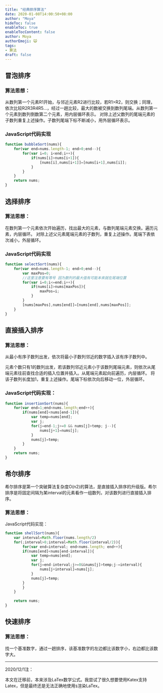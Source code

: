 ```yaml
---
title: "经典排序算法"
date: 2020-01-08T14:00:50+08:00
author: "Moya"
hideToc: false
enableToc: true
enableTocContent: false
author: Moya
authorEmoji: 🙀
tags:
- 算法
draft: false
---
```

## 冒泡排序
### 算法思想：
从数列第一个元素R1开始，与邻近元素R2进行比较，若R1>R2，则交换；同理，依次比较R2R3R4R5…，经过一趟比较，最大的数被交换到数列尾端。从数列第一个元素到数列倒数第二个元素，用内层循环表示。
对除上述父数列的尾端元素的子数列重复上述操作。子数列尾端下标不断减小，用外层循环表示。
### JavaScript代码实现
```javascript
function bubbleSort(nums){
    for(var end=nums.length-1; end>0;end--){
        for(var i=0; i<end;i++){
            if(nums[i]>nums[i+1]){
                [nums[i],nums[i+1]]=[nums[i+1],nums[i]];
            }
        }
    }
    return nums;
}
```
## 选择排序
### 算法思想：
在数列第一个元素依次开始遍历，找出最大的元素，与数列尾端元素交换。遍历元素，内层循环。
对除上述父元素尾端元素的子数列，重复上述操作。尾端下表依次减小，外层循环。
### JavaScript代码实现
```javascript
function selectSort(nums){
    for(var end=nums.length-1; end>0;end--){
        var maxPos=0;
        //这里注意要有等号 因为数列的最大值有可能本来就在尾端位置
        for(var i=0;i<=end;i++){
            if(nums[i]>nums[maxPos]){
                maxPos=i;
            }
        }
        [nums[maxPos],nums[end]]=[nums[end],nums[maxPos]];
    }
}
```
## 直接插入排序
### 算法思想：
从最小有序子数列出发，依次将最小子数列邻近的数字插入该有序子数列中。

元素个数只有1的数列出发，若该数列邻近元素小于该数列尾端元素，则依次从尾端元素往前查找合适的插入位置并插入。从尾端元素起向前遍历，内层循环。
将该子数列长度加1，重复上述操作。尾端下标依次向后移动一位，外层循环。
### JavaScript代码实现：
```javascript
function insertionSort(nums){
    for(var end=1;end<nums.length;end++){
        if(nums[end]<nums[end-1]){
            var temp=nums[end];
            var j;
            for(j=end-1;j>=0 && nums[j]>temp; j--){
                nums[j+1]=nums[j];
            }
            nums[j]=temp;
        }
    }
    return nums;
}
```
## 希尔排序
希尔排序是第一个突破算法复杂度O(n2)的算法，是直接插入排序的升级版。希尔排序是将固定间隔为某interval的元素看作一组数列，对该数列进行直接插入排序。

### 算法思想：
JavaScript代码实现：
```javascript
function shellSort(nums){
    var interval=Math.floor(nums.length/2)
    for(;interval>0;interval=Math.floor(interval/2)){
        for(var end=interval; end<nums.length; end++){
        if(nums[end]<nums[end-interval]){
            var temp=nums[end];
            var j;
            for(j=end-interval;j>=0&&nums[j]>temp;j-=interval){
                nums[j+interval]=nums[j];
            }
            nums[j]=temp;
        }
    	}
    }
    
    return nums;
}
```
## 快速排序
### 算法思想：
找一个基准数字，通过一趟排序，该基准数字的左边都比该数字小，右边都比该数字大。

--- 
2020/12/1注：

本文在迁移前，本来涉及LaTex数学公式。我尝试了很久想要使用Katex支持Latex，但是最终还是无法正确地使用`$`渲染LaTex。





